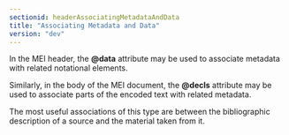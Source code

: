 ```yaml
---
sectionid: headerAssociatingMetadataAndData
title: "Associating Metadata and Data"
version: "dev"
---
```


In the MEI header, the **@data** attribute may be used to associate metadata with related notational elements.

Similarly, in the body of the MEI document, the **@decls** attribute may be used to associate parts of the encoded text with related metadata.

The most useful associations of this type are between the bibliographic description of a source and the material taken from it.
